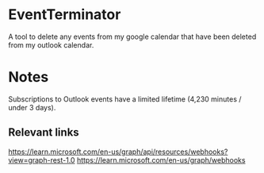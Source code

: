 # EventTerminator
A tool to delete any events from my google calendar that have been deleted from my outlook calendar.

# Notes
Subscriptions to Outlook events have a limited lifetime (4,230 minutes / under 3 days).

## Relevant links
https://learn.microsoft.com/en-us/graph/api/resources/webhooks?view=graph-rest-1.0
https://learn.microsoft.com/en-us/graph/webhooks